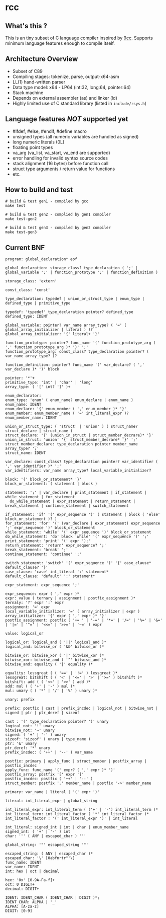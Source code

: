 # rcc
## What's this ?

This is an tiny subset of C language compiler inspired by [9cc](https://github.com/rui314/9cc). Supports minimum language features enough to compile itself.

## Architecture Overview

- Subset of C89
- Compiling stages: tokenize, parse, output-x64-asm
- LL(1) hand-written parser
- Data type model: x64 - LP64 (int:32, long:64, pointer:64)
- Stack machine
- Depends on external assembler (as) and linker (ld)
- Highly limited use of C standard library (listed in `include/rsys.h`)

## Language features *NOT* supported yet

- #ifdef, #else, #endif, #define macro
- unsigned types (all numeric variables are handled as signed)
- long numeric literals (0L)
- floating point types
- va_arg (va_list, va_start, va_end are supported)
- error handling for invalid syntax source codes
- stack alignment (16 bytes) before function call
- struct type arguments / return value for functions
- etc.

## How to build and test

```
# build & test gen1 - compiled by gcc
make test

# build & test gen2 - complied by gen1 compiler
make test-gen2

# build & test gen3 - compiled by gen2 compiler
make test-gen3
```

## Current BNF
```
program: global_declaration* eof

global_declaration: storage_class? type_declaration ( ';' | global_variable ';' | function_prototype ';' | function_definition )

storage_class: 'extern'

const_class: 'const'

type_declaration: typedef | union_or_struct_type | enum_type | defined_type | primitive_type

typedef: 'typedef' type_declaration pointer? defined_type
defined_type: IDENT

global_variable: pointer? var_name array_type? ( '=' ( global_array_initializer | literal ) )?
global_array_initializer: '{' literal+ '}'

function_prototype: pointer? func_name '(' function_prototype_arg ( ',' function_prototype_arg )* ')' ';'
function_prototype_arg: const_class? type_declaration pointer? ( var_name array_type? )? 

function_definition: pointer? func_name '(' var_declare? ( ',' var_declare )* ')' block

pointer: '*'+
primitive_type: 'int' | 'char' | 'long'
array_type: ( '[' int? ']' )+

enum_declarator: 
enum_type: 'enum' ( enum_name? enum_declare | enum_name )
enum_name: IDENT
enum_declare: '{' enum_member ( ',' enum_member )* '}'
enum_member: enum_member_name ( '=' int_literal_expr )? 
enum_member_name: IDENT

union_or_struct_type: ( 'struct' | 'union' ) ( struct_name? struct_declare | struct_name )
struct_declare: '{' (union_in_struct | struct_member_decrare)* '}'
union_in_struct: 'union' '{' struct_member_decrare* '}' ';'
struct_member_declare: type_declaration pointer member_name array_type? ';'
struct_name: IDENT

var_declare: const_class? type_declaration pointer? var_identifier ( ',' var_identifier )* ';'
var_identifiers: var_name array_type? local_variable_initializer?

block: '{' block_or_statement* '}'
block_or_statement: ( statement | block )

statement: ';' | var_declare | print_statement | if_statement | while_statement | for_statement 
  do_while_statement | expr_statement | return_statement | break_statement | continue_statement | switch_statement

if_statement: 'if' '(' expr_sequence ')' ( statement | block ( 'else' block_or_statement )? )
for_statement: 'for' '(' (var_declare | expr_statement) expr_sequence ';' expr_sequence ')' block_or_statement
while_statement: 'while' '(' expr_sequence ')' block_or_statement
do_while_statement: 'do' block 'while' '(' expr_sequence ')' ';'
print_statement: 'print' '(' expr ');'
return_statement: 'return' expr_sequence? ';'
break_statement: 'break' ';'
continue_statement: 'continue' ';'

switch_statement: 'switch' '(' expr_sequence ')' '{' case_clause* default_clause? '}'
case_clause: 'case' int_literal ':' statement*
default_clause: 'default' ':' statement*

expr_statement: expr_sequence ';'

expr_sequence: expr ( ',' expr )*
expr: value ( ternary | assignment | postfix_assignment )* 
ternaly: '?' expr ':' expr
assignment: '=' expr
local_variable_initializer: '=' ( array_initializer | expr )
array_initializer: '{' expr ( ',' expr )* '}'
postfix_assignment: postfix ( '+= ' | '-=' | '*=' | '/=' | '%=' | '&=' | '|=' | '^=' | '<<=' | '>>=' | '~=' ) expr

value: logical_or

logical_or: logical_and ( '||' logical_and )*
logical_and: bitwise_or ( '&&' bitwise_or )*

bitwise_or: bitwise_xor ( '|' bitwise_xor )*
bitwise_xor: bitwise_and ( '^' bitwise_and )*
bitwise_and: equality ( '|' equality )*

equality: lessgreat ( ( '==' | '!=' ) lessgreat )*
lessgreat: bitshift ( ( '<' | '<=' | '>' | '>=' ) bitshift )*
bitshift: add ( ( '<<' | '>>' ) add )*
add: mul ( ( '+' | '-' ) mul )*
mul: unary ( ( '*' | '/' | '%' ) unary )*

unary: prefix

prefix: postfix | cast | prefix_incdec | logical_not | bitwise_not | signed | ptr | ptr_deref | sizeof

cast : '(' type_declaration pointer? ')' unary
logical_not: '!' unary
bitwise_not: '~' unary
signed: ( '+' | '-' ) unary
sizeof: 'sizeof' ( unary | type_name )
ptr: '&' unary
ptr_deref: '*' unary
prefix_incdec: ( '++' | '--' ) var_name

postfix: primary | apply_func | struct_member | postfix_array | postfix_incdec
apply_func: func_name '(' expr? ( ',' expr )* ')'
postfix_array: postfix '[' expr ']'
postfix_incdec: postfix ( '++' | '--' )
struct_member: postfix '.' member_name | postfix '->' member_name

primary: var_name | literal | '(' expr ')'

literal: int_literal_expr | global_string

int_literal_expr: int_literal_term ( ('+' | '-') int_literal_term )*
int_literal_term: int_literal_factor ( '*' int_literal_factor )*
int_literal_factor : '(' int_literal_expr ')' | int_literal 

int_literal: signed_int | int | char | enum_member_name
signed_int: ( '+' | '-' ) int
char: ''' ( ANY | escaped_char ) '''

global_string: '"' escaped_string '"'

escaped_string: ( ANY | escaped_char )*
escaped_char: '\' [0abfnrtr"'\]
func_name: IDENT
var_name: IDENT
int: hex | oct | decimal

hex: '0x' [0-9A-Fa-f]+
oct: 0 DIGIT+
decimal: DIGIT+

IDENT: IDENT_CHAR ( IDENT_CHAR | DIGIT )*;
IDENT_CHAR: ALPHA | '_'
ALPHA: [A-za-z]
DIGIT: [0-9]
```
